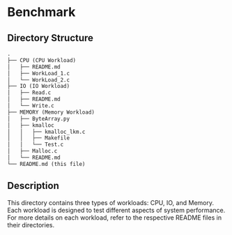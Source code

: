 # Benchmark

## Directory Structure
```txt
.
├── CPU (CPU Workload)
│   ├── README.md
│   ├── WorkLoad_1.c
│   └── WorkLoad_2.c
├── IO (IO Workload)
│   ├── Read.c
│   ├── README.md
│   └── Write.c
├── MEMORY (Memory Workload)
│   ├── ByteArray.py
│   ├── kmalloc
│   │   ├── kmalloc_lkm.c
│   │   ├── Makefile
│   │   └── Test.c
│   ├── Malloc.c
│   └── README.md
└── README.md (this file)
```

## Description
This directory contains three types of workloads: CPU, IO, and Memory. Each workload is designed to test different aspects of system performance. For more details on each workload, refer to the respective README files in their directories.